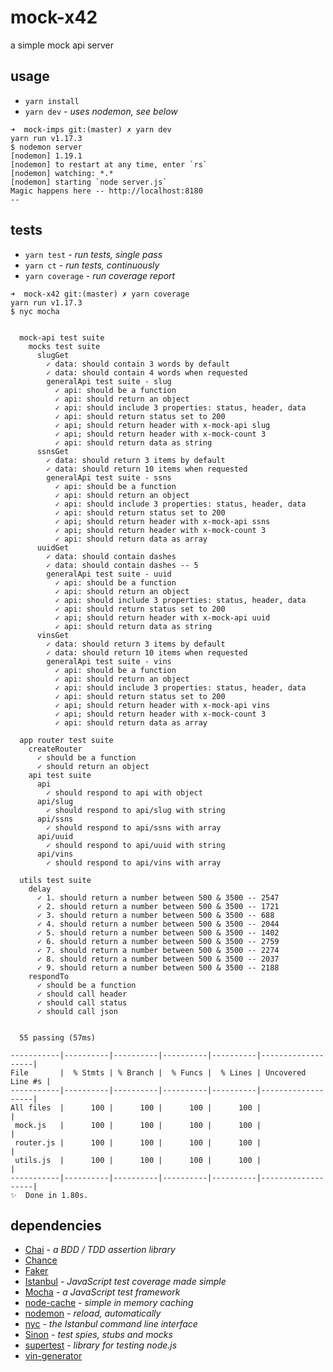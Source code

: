 # mock-x42

a simple mock api server

## usage

- `yarn install`
- `yarn dev` - _uses nodemon, see below_

```
➜  mock-imps git:(master) ✗ yarn dev
yarn run v1.17.3
$ nodemon server
[nodemon] 1.19.1
[nodemon] to restart at any time, enter `rs`
[nodemon] watching: *.*
[nodemon] starting `node server.js`
Magic happens here -- http://localhost:8180
--
```

## tests

- `yarn test` - _run tests, single pass_
- `yarn ct` - _run tests, continuously_
- `yarn coverage` - _run coverage report_

```
➜  mock-x42 git:(master) ✗ yarn coverage
yarn run v1.17.3
$ nyc mocha


  mock-api test suite
    mocks test suite
      slugGet
        ✓ data: should contain 3 words by default
        ✓ data: should contain 4 words when requested
        generalApi test suite - slug
          ✓ api: should be a function
          ✓ api: should return an object
          ✓ api: should include 3 properties: status, header, data
          ✓ api: should return status set to 200
          ✓ api; should return header with x-mock-api slug
          ✓ api; should return header with x-mock-count 3
          ✓ api: should return data as string
      ssnsGet
        ✓ data: should return 3 items by default
        ✓ data: should return 10 items when requested
        generalApi test suite - ssns
          ✓ api: should be a function
          ✓ api: should return an object
          ✓ api: should include 3 properties: status, header, data
          ✓ api: should return status set to 200
          ✓ api; should return header with x-mock-api ssns
          ✓ api; should return header with x-mock-count 3
          ✓ api: should return data as array
      uuidGet
        ✓ data: should contain dashes
        ✓ data: should contain dashes -- 5
        generalApi test suite - uuid
          ✓ api: should be a function
          ✓ api: should return an object
          ✓ api: should include 3 properties: status, header, data
          ✓ api: should return status set to 200
          ✓ api; should return header with x-mock-api uuid
          ✓ api: should return data as string
      vinsGet
        ✓ data: should return 3 items by default
        ✓ data: should return 10 items when requested
        generalApi test suite - vins
          ✓ api: should be a function
          ✓ api: should return an object
          ✓ api: should include 3 properties: status, header, data
          ✓ api: should return status set to 200
          ✓ api; should return header with x-mock-api vins
          ✓ api; should return header with x-mock-count 3
          ✓ api: should return data as array

  app router test suite
    createRouter
      ✓ should be a function
      ✓ should return an object
    api test suite
      api
        ✓ should respond to api with object
      api/slug
        ✓ should respond to api/slug with string
      api/ssns
        ✓ should respond to api/ssns with array
      api/uuid
        ✓ should respond to api/uuid with string
      api/vins
        ✓ should respond to api/vins with array

  utils test suite
    delay
      ✓ 1. should return a number between 500 & 3500 -- 2547
      ✓ 2. should return a number between 500 & 3500 -- 1721
      ✓ 3. should return a number between 500 & 3500 -- 688
      ✓ 4. should return a number between 500 & 3500 -- 2044
      ✓ 5. should return a number between 500 & 3500 -- 1402
      ✓ 6. should return a number between 500 & 3500 -- 2759
      ✓ 7. should return a number between 500 & 3500 -- 2274
      ✓ 8. should return a number between 500 & 3500 -- 2037
      ✓ 9. should return a number between 500 & 3500 -- 2188
    respondTo
      ✓ should be a function
      ✓ should call header
      ✓ should call status
      ✓ should call json


  55 passing (57ms)

-----------|----------|----------|----------|----------|-------------------|
File       |  % Stmts | % Branch |  % Funcs |  % Lines | Uncovered Line #s |
-----------|----------|----------|----------|----------|-------------------|
All files  |      100 |      100 |      100 |      100 |                   |
 mock.js   |      100 |      100 |      100 |      100 |                   |
 router.js |      100 |      100 |      100 |      100 |                   |
 utils.js  |      100 |      100 |      100 |      100 |                   |
-----------|----------|----------|----------|----------|-------------------|
✨  Done in 1.80s.
```

## dependencies

- [Chai][chai-js] - _a BDD / TDD assertion library_
- [Chance][chance-js]
- [Faker][faker-js]
- [Istanbul][ist-js] - _JavaScript test coverage made simple_
- [Mocha][mocha-js] - _a JavaScript test framework_
- [node-cache][node-cache] - _simple in memory caching_
- [nodemon][nodemon-io] - _reload, automatically_
- [nyc][nyc-js] - _the Istanbul command line interface_
- [Sinon][sinon-js] - _test spies, stubs and mocks_
- [supertest][super-js] - _library for testing node.js_
- [vin-generator][vin-gen]






[chai-js]: https://www.chaijs.com/
[chance-js]: https://chancejs.com/
[faker-js]: https://github.com/marak/Faker.js/
[ist-js]: https://istanbul.js.org/
[mocha-js]: https://mochajs.org/
[node-cache]: http://mpneuried.github.io/nodecache/
[nodemon-io]: https://nodemon.io/
[nyc-js]: https://github.com/istanbuljs/nyc
[sinon-js]: https://sinonjs.org/
[super-js]: https://github.com/visionmedia/supertest
[vin-gen]: https://github.com/ArchmageInc/vin-generator


